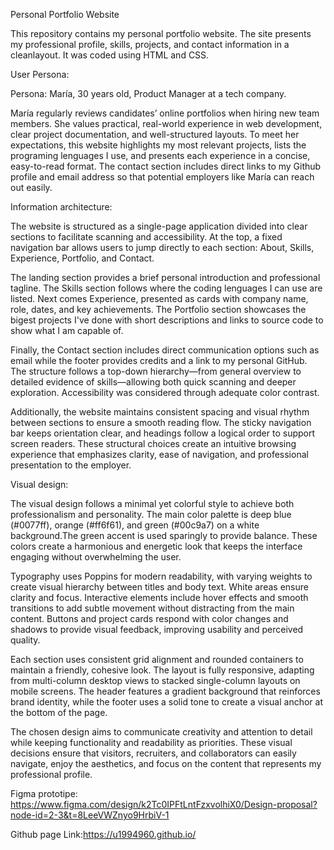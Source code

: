 Personal Portfolio Website

This repository contains my personal portfolio website.
The site presents my professional profile, skills, projects, and contact information in a cleanlayout.
It was coded using HTML and CSS.


User Persona:

Persona: María, 30 years old, Product Manager at a tech company.

María regularly reviews candidates’ online portfolios when hiring new team members. She values practical, real-world experience in web development, clear project documentation, and well-structured layouts.
To meet her expectations, this website highlights my most relevant projects, lists the programing lenguages I use, and presents each experience in a concise, easy-to-read format. The contact section includes direct links to my Github profile and email address so that potential employers like María can reach out easily.


Information architecture:

The website is structured as a single-page application divided into clear sections to facilitate scanning and accessibility.
At the top, a fixed navigation bar allows users to jump directly to each section: About, Skills, Experience, Portfolio, and Contact.

The landing section provides a brief personal introduction and professional tagline. The Skills section follows where the coding lenguages I can use are listed. Next comes Experience, presented as cards with company name, role, dates, and key achievements. The Portfolio section showcases the bigest projects I've done with short descriptions and links to source code to show what I am capable of.

Finally, the Contact section includes direct communication options such as email while the footer provides credits and a link to my personal GitHub.
The structure follows a top-down hierarchy—from general overview to detailed evidence of skills—allowing both quick scanning and deeper exploration. Accessibility was considered through adequate color contrast.

Additionally, the website maintains consistent spacing and visual rhythm between sections to ensure a smooth reading flow. The sticky navigation bar keeps orientation clear, and headings follow a logical order to support screen readers. These structural choices create an intuitive browsing experience that emphasizes clarity, ease of navigation, and professional presentation to the employer.

Visual design:

The visual design follows a minimal yet colorful style to achieve both professionalism and personality. The main color palette is deep blue (#0077ff), orange (#ff6f61), and  green (#00c9a7) on a white background.The green accent is used sparingly to provide balance. These colors create a harmonious and energetic look that keeps the interface engaging without overwhelming the user.

Typography uses Poppins for modern readability, with varying weights to create visual hierarchy between titles and body text. White areas ensure clarity and focus. Interactive elements include hover effects and smooth transitions to add subtle movement without distracting from the main content. Buttons and project cards respond with color changes and shadows to provide visual feedback, improving usability and perceived quality.

Each section uses consistent grid alignment and rounded containers to maintain a friendly, cohesive look. The layout is fully responsive, adapting from multi-column desktop views to stacked single-column layouts on mobile screens. The header features a gradient background that reinforces brand identity, while the footer uses a solid tone to create a visual anchor at the bottom of the page.

The chosen design aims to communicate creativity and attention to detail while keeping functionality and readability as priorities. These visual decisions ensure that visitors, recruiters, and collaborators can easily navigate, enjoy the aesthetics, and focus on the content that represents my professional profile.


Figma prototipe: https://www.figma.com/design/k2Tc0IPFtLntFzxvolhiX0/Design-proposal?node-id=2-3&t=8LeeVWZnyo9HrbiV-1

Github page Link:https://u1994960.github.io/